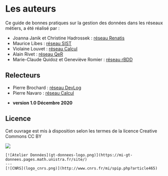 # Les auteurs

Ce guide de bonnes pratiques sur la gestion des données dans les réseaux métiers, a été réalisé par  :

* Joanna Janik et Christine Hadrossek : [réseau Renatis](http://renatis.cnrs.fr/)
* Maurice Libes : [réseau SIST](http://sist.cnrs.fr)
* Violaine Louvet : [réseau Calcul](https://calcul.math.cnrs.fr/)
* Alain Rivet : [réseau QeR](http://qualite-en-recherche.cnrs.fr/)
* Marie-Claude Quidoz et Geneviève Romier : [réseau rBDD](http://rbdd.cnrs.fr/)

## Relecteurs

* Pierre Brochard : [réseau DevLog](http://devlog.cnrs.fr/)
* Pierre Navaro : [réseau Calcul](https://calcul.math.cnrs.fr/)

- **version 1.0 Décembre 2020**

## Licence 

Cet ouvrage est mis à disposition selon les termes de la licence Creative Commons CC BY

[![](https://licensebuttons.net/l/by/4.0/88x31.png)](https://creativecommons.org/licenses/by/4.0/deed.fr)

````{panels}
[![Atelier Données](gt-donnees-logo.png)](https://mi-gt-donnees.pages.math.unistra.fr/site/)
---
[![CNRS](logo_cnrs.png)](http://www.cnrs.fr/mi/spip.php?article465)
````

